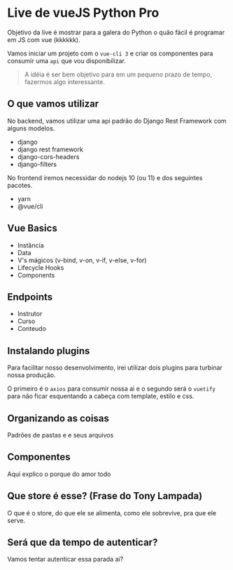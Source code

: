 # Live de vueJS Python Pro

Objetivo da live é mostrar para a galera do Python o quão fácil é programar em JS com vue (kkkkkk).

Vamos iniciar um projeto com o `vue-cli 3` e criar os componentes para consumir uma `api` que vou disponibilizar.

> A idéia é ser bem objetivo para em um pequeno prazo de tempo, fazermos algo interessante.

## O que vamos utilizar

No backend, vamos utilizar uma api padrão do Django Rest Framework com alguns modelos.

* django
* django rest framework
* django-cors-headers
* django-filters

No frontend iremos necessidar do nodejs 10 (ou 11) e dos seguintes pacotes.

* yarn
* @vue/cli

## Vue Basics

* Instância
* Data
* V's mágicos (v-bind, v-on, v-if, v-else, v-for)
* Lifecycle Hooks
* Components

## Endpoints

* Instrutor
* Curso
* Conteudo

## Instalando plugins

Para facilitar nosso desenvolvimento, irei utilizar dois plugins para turbinar nossa produção.

O primeiro é o `axios` para consumir nossa ai e o segundo será o `vuetify` para não ficar esquentando a cabeça com template, estilo e css.

## Organizando as coisas

Padrões de pastas e e seus arquivos

## Componentes

Aqui explico o porque do amor todo

## Que store é esse? (Frase do Tony Lampada)

O que é o store, do que ele se alimenta, como ele sobrevive, pra que ele serve.

## Será que da tempo de autenticar?

Vamos tentar autenticar essa parada ai?